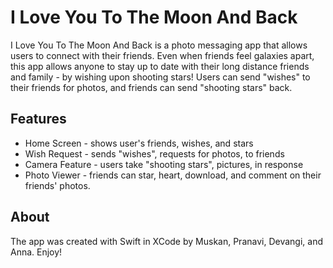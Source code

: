 # I Love You To The Moon And Back
I Love You To The Moon And Back is a photo messaging app that allows users to connect with their friends. Even when friends feel galaxies apart, this app allows anyone to stay up to date with their long distance friends and family - by wishing upon shooting stars! Users can send "wishes" to their friends for photos, and friends can send "shooting stars" back.

## Features
* Home Screen - shows user's friends, wishes, and stars
* Wish Request - sends "wishes", requests for photos, to friends
* Camera Feature - users take "shooting stars", pictures, in response
* Photo Viewer - friends can star, heart, download, and comment on their friends' photos. 

## About
The app was created with Swift in XCode by Muskan, Pranavi, Devangi, and Anna. Enjoy!
